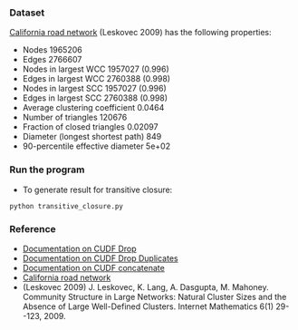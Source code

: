 ### Dataset
[California road network](https://snap.stanford.edu/data/roadNet-CA.html) (Leskovec 2009)
has the following properties:

- Nodes	1965206
- Edges	2766607
- Nodes in largest WCC	1957027 (0.996)
- Edges in largest WCC	2760388 (0.998)
- Nodes in largest SCC	1957027 (0.996)
- Edges in largest SCC	2760388 (0.998)
- Average clustering coefficient	0.0464
- Number of triangles	120676
- Fraction of closed triangles	0.02097
- Diameter (longest shortest path)	849
- 90-percentile effective diameter	5e+02


### Run the program
- To generate result for transitive closure:
```commandline
python transitive_closure.py
```

### Reference
- [Documentation on CUDF Drop](https://docs.rapids.ai/api/cudf/nightly/api_docs/api/cudf.DataFrame.drop.html)
- [Documentation on CUDF Drop Duplicates](https://docs.rapids.ai/api/cudf/stable/api_docs/api/cudf.DataFrame.drop_duplicates.html?highlight=duplicate#cudf.DataFrame.drop_duplicates)
- [Documentation on CUDF concatenate](https://docs.rapids.ai/api/cudf/stable/api_docs/api/cudf.concat.html?highlight=concat#cudf.concat)
- [California road network](https://snap.stanford.edu/data/roadNet-CA.html)
- (Leskovec 2009) J. Leskovec, K. Lang, A. Dasgupta, M. Mahoney. Community 
  Structure in 
  Large Networks: Natural Cluster Sizes and the Absence of Large Well-Defined Clusters. Internet Mathematics 6(1) 29--123, 2009.
